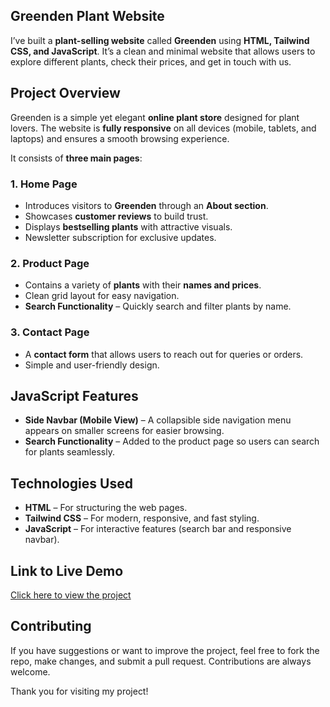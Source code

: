 ## Greenden Plant Website

I’ve built a **plant-selling website** called **Greenden** using **HTML, Tailwind CSS, and JavaScript**.
It’s a clean and minimal website that allows users to explore different plants, check their prices, and get in touch with us.

## Project Overview

Greenden is a simple yet elegant **online plant store** designed for plant lovers.
The website is **fully responsive** on all devices (mobile, tablets, and laptops) and ensures a smooth browsing experience.

It consists of **three main pages**:

### 1. Home Page
* Introduces visitors to **Greenden** through an **About section**.
* Showcases **customer reviews** to build trust.
* Displays **bestselling plants** with attractive visuals.
* Newsletter subscription for exclusive updates.

### 2. Product Page
* Contains a variety of **plants** with their **names and prices**.
* Clean grid layout for easy navigation.
* **Search Functionality** – Quickly search and filter plants by name.

### 3. Contact Page
* A **contact form** that allows users to reach out for queries or orders.
* Simple and user-friendly design.

## JavaScript Features
* **Side Navbar (Mobile View)** – A collapsible side navigation menu appears on smaller screens for easier browsing.
* **Search Functionality** – Added to the product page so users can search for plants seamlessly.

## Technologies Used
* **HTML** – For structuring the web pages.
* **Tailwind CSS** – For modern, responsive, and fast styling.
* **JavaScript** – For interactive features (search bar and responsive navbar).

## Link to Live Demo
[Click here to view the project](https://farhanawahab.github.io/greenden-tailwind-project/)

## Contributing
If you have suggestions or want to improve the project, feel free to fork the repo, make changes, and submit a pull request. Contributions are always welcome.

Thank you for visiting my project!
